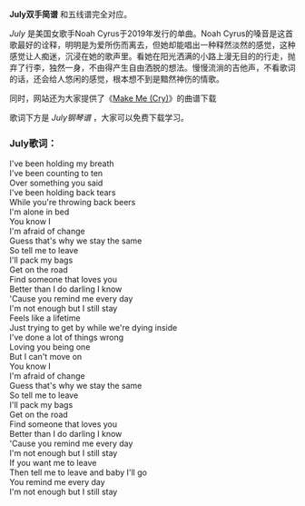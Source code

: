 

**July双手简谱** 和五线谱完全对应。

_July_ 是美国女歌手Noah Cyrus于2019年发行的单曲。Noah
Cyrus的嗓音是这首歌最好的诠释，明明是为爱所伤而离去，但她却能唱出一种释然淡然的感觉，这种感觉让人痴迷，沉浸在她的歌声里。看她在阳光洒满的小路上漫无目的的行走，抛弃了行李，独然一身，不由得产生自由洒脱的想法。慢慢流淌的吉他声，不看歌词的话，还会给人悠闲的感觉，根本想不到是黯然神伤的情歌。

同时，网站还为大家提供了《[Make Me (Cry)](Music-7731-Make-Me--Cry--Noah-Cyrus.html "Make Me
\(Cry\)")》的曲谱下载

歌词下方是 _July钢琴谱_ ，大家可以免费下载学习。

### July歌词：

I've been holding my breath  
I've been counting to ten  
Over something you said  
I've been holding back tears  
While you're throwing back beers  
I'm alone in bed  
You know I  
I'm afraid of change  
Guess that's why we stay the same  
So tell me to leave  
I'll pack my bags  
Get on the road  
Find someone that loves you  
Better than I do darling I know  
'Cause you remind me every day  
I'm not enough but I still stay  
Feels like a lifetime  
Just trying to get by while we're dying inside  
I've done a lot of things wrong  
Loving you being one  
But I can't move on  
You know I  
I'm afraid of change  
Guess that's why we stay the same  
So tell me to leave  
I'll pack my bags  
Get on the road  
Find someone that loves you  
Better than I do darling I know  
'Cause you remind me every day  
I'm not enough but I still stay  
If you want me to leave  
Then tell me to leave and baby I'll go  
You remind me every day  
I'm not enough but I still stay

